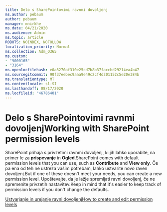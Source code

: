 ```yaml
---
title: Delo s SharePointovimi ravnmi dovoljenj
ms.author: pebaum
author: pebaum
manager: mnirkhe
ms.date: 04/21/2020
ms.audience: Admin
ms.topic: article
ROBOTS: NOINDEX, NOFOLLOW
localization_priority: Normal
ms.collection: Adm_O365
ms.custom:
- "9000165"
- "3164"
ms.openlocfilehash: e0a3270af310e25cd7b8b37faccbd29214ea4b47
ms.sourcegitcommit: 90f37eebec9aaa9e49c2cf4d201152c5e20e384b
ms.translationtype: MT
ms.contentlocale: sl-SI
ms.lasthandoff: 08/17/2020
ms.locfileid: "46786401"
---
```

# <a name="working-with-sharepoint-permission-levels"></a><span data-ttu-id="ac22d-102">Delo s SharePointovimi ravnmi dovoljenj</span><span class="sxs-lookup"><span data-stu-id="ac22d-102">Working with SharePoint permission levels</span></span>

<span data-ttu-id="ac22d-103">SharePoint prihaja s privzetimi ravnmi dovoljenj, ki jih lahko uporabite, na primer le za **prispevanje** in **Ogled**.</span><span class="sxs-lookup"><span data-stu-id="ac22d-103">SharePoint comes with default permission levels that you can use, such as **Contribute** and **View only**.</span></span> <span data-ttu-id="ac22d-104">Če pa ena od teh ne ustreza vašim potrebam, lahko ustvarite novo raven dovoljenj.</span><span class="sxs-lookup"><span data-stu-id="ac22d-104">But if one of these doesn't meet your needs, you can create a new permission level.</span></span> <span data-ttu-id="ac22d-105">Upoštevajte, da je lažje spremljati ravni dovoljenj, če ne spremenite privzetih nastavitev.</span><span class="sxs-lookup"><span data-stu-id="ac22d-105">Keep in mind that it's easier to keep track of permission levels if you don't change the defaults.</span></span>

[<span data-ttu-id="ac22d-106">Ustvarjanje in urejanje ravni dovoljenj</span><span class="sxs-lookup"><span data-stu-id="ac22d-106">How to create and edit permission levels</span></span>](https://docs.microsoft.com/sharepoint/how-to-create-and-edit-permission-levels)
